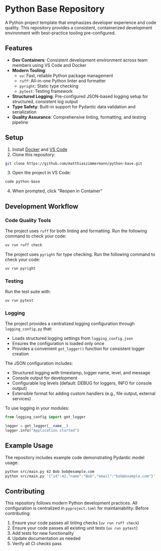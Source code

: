 # Python Base Repository

A Python project template that emphasizes developer experience and code quality.
This repository provides a consistent, containerized development environment with best-practice tooling pre-configured.

## Features

- **Dev Containers**: Consistent development environment across team members using VS Code and Docker
- **Modern Tooling**:
  - `uv`: Fast, reliable Python package management
  - `ruff`: All-in-one Python linter and formatter
  - `pyright`: Static type checking
  - `pytest`: Testing framework
- **Structured Logging**: Pre-configured JSON-based logging setup for structured, consistent log output
- **Type Safety**: Built-in support for Pydantic data validation and serialization
- **Quality Assurance**: Comprehensive linting, formatting, and testing pipeline

## Setup

1. Install [Docker](https://www.docker.com/get-started) and [VS Code](https://code.visualstudio.com/)
2. Clone this repository:
```bash
git clone https://github.com/matthiaszimmermann/python-base.git
```
3. Open the project in VS Code:
```bash
code python-base
```
4. When prompted, click "Reopen in Container"

## Development Workflow

### Code Quality Tools

The project uses `ruff` for both linting and formatting. Run the following command to check your code:
```bash
uv run ruff check
```

The project uses `pyright` for type checking. Run the following command to check your code:
```bash
uv run pyright
```

### Testing

Run the test suite with:
```bash
uv run pytest
```

### Logging

The project provides a centralized logging configuration through `logging_config.py` that:
- Loads structured logging settings from `logging_config.json`
- Ensures the configuration is loaded only once
- Provides a convenient `get_logger()` function for consistent logger creation

The JSON configuration includes:
- Structured logging with timestamp, logger name, level, and message
- Console output for development
- Configurable log levels (default: DEBUG for loggers, INFO for console output)
- Extensible format for adding custom handlers (e.g., file output, external services)

To use logging in your modules:
```python
from logging_config import get_logger

logger = get_logger(__name__)
logger.info("Application started")
```

## Example Usage

The repository includes example code demonstrating Pydantic model usage:
```sh
python src/main.py 42 Bob bob@example.com
python src/main.py '{"id":42,"name":"Bob","email":"bob@example.com"}'
```

## Contributing

This repository follows modern Python development practices. All configuration is centralized in `pyproject.toml` for maintainability. Before contributing:

1. Ensure your code passes all linting checks (`uv run ruff check`)
2. Ensure your code passes all existing unit tests (`uv run pytest`)
3. Add tests for new functionality
4. Update documentation as needed
5. Verify all CI checks pass
